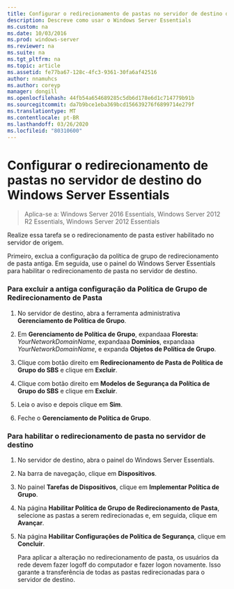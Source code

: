 ```yaml
---
title: Configurar o redirecionamento de pastas no servidor de destino do Windows Server Essentials
description: Descreve como usar o Windows Server Essentials
ms.custom: na
ms.date: 10/03/2016
ms.prod: windows-server
ms.reviewer: na
ms.suite: na
ms.tgt_pltfrm: na
ms.topic: article
ms.assetid: fe77ba67-128c-4fc3-9361-30fa6af42516
author: nnamuhcs
ms.author: coreyp
manager: dongill
ms.openlocfilehash: 44fb54a654689285c5db6d178e6d1c714779b91b
ms.sourcegitcommit: da7b9bce1eba369bcd156639276f6899714e279f
ms.translationtype: MT
ms.contentlocale: pt-BR
ms.lasthandoff: 03/26/2020
ms.locfileid: "80310600"
---
```

# <a name="configure-folder-redirection-on-the-windows-server-essentials-destination-server"></a>Configurar o redirecionamento de pastas no servidor de destino do Windows Server Essentials

>Aplica-se a: Windows Server 2016 Essentials, Windows Server 2012 R2 Essentials, Windows Server 2012 Essentials

Realize essa tarefa se o redirecionamento de pasta estiver habilitado no servidor de origem.  
  
 Primeiro, exclua a configuração da política de grupo de redirecionamento de pasta antiga. Em seguida, use o painel do Windows Server Essentials para habilitar o redirecionamento de pasta no servidor de destino.  
  
### <a name="to-delete-the-old-folder-redirection-group-policy-setting"></a>Para excluir a antiga configuração da Política de Grupo de Redirecionamento de Pasta  
  
1. No servidor de destino, abra a ferramenta administrativa **Gerenciamento de Política de Grupo**.  
  
2. Em **Gerenciamento de Política de Grupo**, expandaaa **Floresta:** <em>YourNetworkDomainName</em>, expandaaa **Domínios**, expandaaa *YourNetworkDomainName*, e expanda **Objetos de Política de Grupo**.  
  
3. Clique com botão direito em **Redirecionamento de Pasta de Política de Grupo do SBS** e clique em **Excluir**.  
  
4. Clique com botão direito em **Modelos de Segurança da Política de Grupo do SBS** e clique em **Excluir**.  
  
5. Leia o aviso e depois clique em **Sim**.  
  
6. Feche o **Gerenciamento de Política de Grupo**.  
  
### <a name="to-enable-folder-redirection-on-the-destination-server"></a>Para habilitar o redirecionamento de pasta no servidor de destino  
  
1. No servidor de destino, abra o painel do Windows Server Essentials.  
  
2. Na barra de navegação, clique em **Dispositivos**.  
  
3. No painel **Tarefas de Dispositivos**, clique em **Implementar Política de Grupo**.  
  
4. Na página **Habilitar Política de Grupo de Redirecionamento de Pasta**, selecione as pastas a serem redirecionadas e, em seguida, clique em **Avançar**.  
  
5. Na página **Habilitar Configurações de Política de Segurança**, clique em **Concluir**.  
  
   Para aplicar a alteração no redirecionamento de pasta, os usuários da rede devem fazer logoff do computador e fazer logon novamente. Isso garante a transferência de todas as pastas redirecionadas para o servidor de destino.
